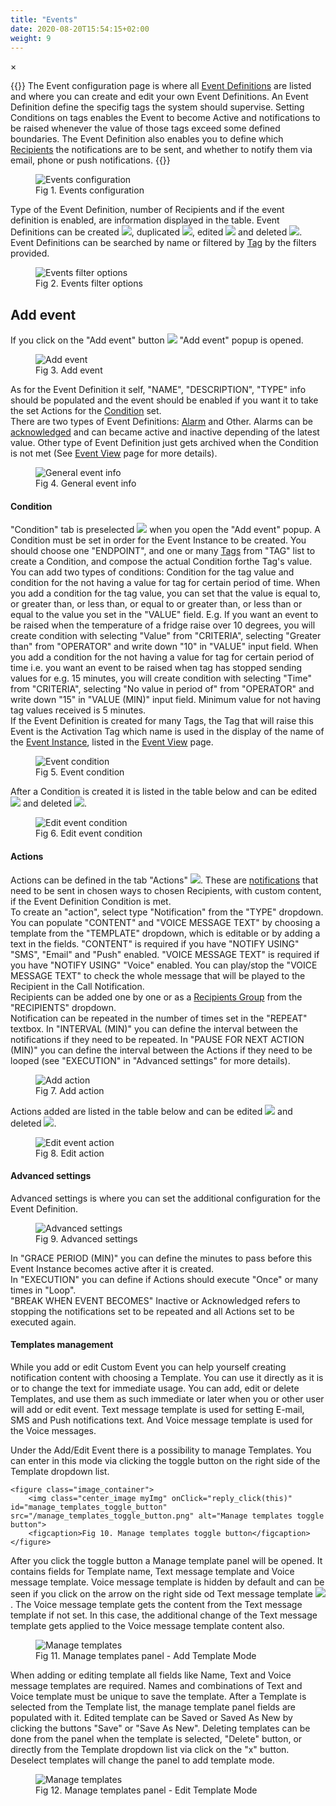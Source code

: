 ```yaml
---
title: "Events"
date: 2020-08-20T15:54:15+02:00
weight: 9
---
```


<!-- The Modal -->
<div id="myModal" class="modal">
  <span class="close">&times;</span>
  <img class="modal-content" id="img01">
  <div id="caption"></div>
</div>

{{<lead>}}
The Event configuration page is where all [Event Definitions](/glossary#event-definition) are listed and where you can create and edit your own Event Definitions. An Event Definition define the specifig tags the system should supervise. Setting Conditions on tags enables the Event to become Active and notifications to be raised whenever the value of those tags exceed some defined boundaries. The Event Definition also enables you to define which [Recipients](/glossary#recipient) the notifications are to be sent, and whether to notify them via email, phone or push notifications.
{{</lead>}}

<figure class="image_container">
    <img class="center_image myImg" onClick="reply_click(this)"  id="config-events" src="/configuration-events.png" alt="Events configuration">
    <figcaption>Fig 1. Events configuration</figcaption>
</figure>

Type of the Event Definition, number of Recipients and if the event definition is enabled, are information displayed in the table. Event Definitions can be created <img src="/add_event_button.png">, duplicated <img  src="/duplicate_event.png">, edited <img src="/edit_event.png"> and deleted <img  src="/delete_event.png">. Event Definitions can be searched by name or filtered by [Tag](/glossary#tag) by the filters provided.

<figure class="image_container">
    <img class="center_image myImg figure_resize2" onClick="reply_click(this)"  id="config_events_filters" src="/config-events-filters.png" alt="Events filter options">
    <figcaption>Fig 2. Events filter options</figcaption>
</figure>

## Add event
If you click on the "Add event" button <img src="/add_event_button.png"> "Add event" popup is opened.
<figure class="image_container">
    <img class="center_image myImg" onClick="reply_click(this)"  id="add_event" src="/addEvent.png" alt="Add event">
    <figcaption>Fig 3. Add event</figcaption>
</figure>

As for the Event Definition it self, "NAME", "DESCRIPTION", "TYPE" info should be populated and the event should be enabled if you want it to take the set Actions for the [Condition](/glossary#condition) set.<br/>
There are two types of Event Definitions: [Alarm](/glossary#alarm) and Other. Alarms can be [acknowledged](/glossary#acknowledge-synonym-ack) and can became active and inactive depending of the latest value. Other type of Event Definition just gets archived when the Condition is not met (See [Event View](/events) page for more details). 
<figure class="image_container">
    <img class="center_image myImg" onClick="reply_click(this)"  id="event_general" src="/event_general.png" alt="General event info">
    <figcaption>Fig 4. General event info</figcaption>
</figure>

#### Condition
"Condition" tab is preselected <img src="/condition_tab.png"> when you open the "Add event" popup. A Condition must be set in order for the Event Instance to be created. You should choose one "ENDPOINT", and one or many [Tags](/glossary#tag) from "TAG" list to create a Condition, and compose the actual Condition forthe Tag's value. You can add two types of conditions: Condition for the tag value and condition for the not having a value for tag for certain period of time. When you add a condition for the tag value, you can set that the value is equal to, or greater than, or less than, or equal to or greater than, or less than or equal to the value you set in the "VALUE" field. E.g. If you want an event to be raised when the temperature of a fridge raise over 10 degrees, you will create condition with selecting "Value" from "CRITERIA", selecting "Greater than" from "OPERATOR" and write down "10" in "VALUE" input field. When you add a condition for the not having a value for tag for certain period of time i.e. you want an event to be raised when tag has stopped sending values for e.g. 15 minutes, you will create condition with selecting "Time" from "CRITERIA", selecting "No value in period of" from "OPERATOR" and write down "15" in "VALUE (MIN)" input field. Minimum value for not having tag values received is 5 minutes.<br/>
If the Event Definition is created for many Tags, the Tag that will raise this Event is the Activation Tag which name is used in the display of the name of the [Event Instance](/glossary#event-instance), listed in the [Event View](/events) page.
<figure class="image_container">
    <img class="center_image myImg" onClick="reply_click(this)"  id="event_condition" src="/eventCondition.png" alt="Event condition">
    <figcaption>Fig 5. Event condition</figcaption>
</figure>

After a Condition is created it is listed in the table below and can be edited <img src="/edit_event.png"> and deleted <img  src="/delete_event.png">.
<figure class="image_container">
    <img class="center_image myImg" onClick="reply_click(this)"  id="condition_edit_mode" src="/conditionEditMode.png" alt="Edit event condition">
    <figcaption>Fig 6. Edit event condition</figcaption>
</figure>

#### Actions
Actions can be defined in the tab "Actions" <img  src="/actions_tab.png">.
These are [notifications](/glossary#notification) that need to be sent in chosen ways to chosen Recipients, with custom content, if the Event Definition Condition is met.
<br/>
To create an "action", select type "Notification" from the "TYPE" dropdown. 
You can populate "CONTENT" and "VOICE MESSAGE TEXT" by choosing a template from the "TEMPLATE" dropdown, which is editable or by adding a text in the fields. "CONTENT" is required if you have "NOTIFY USING" "SMS", "Email" and "Push" enabled. "VOICE MESSAGE TEXT" is required if you have "NOTIFY USING" "Voice" enabled. You can play/stop the "VOICE MESSAGE TEXT" to check the whole message that will be played to the Recipient in the Call Notification. <br/>
Recipients can be added one by one or as a [Recipients Group](/glossary#recipient-group) from the "RECIPIENTS" dropdown.
<br/>
Notification can be repeated in the number of times set in the "REPEAT" textbox. In "INTERVAL (MIN)" you can define the interval between the notifications if they need to be repeated. In "PAUSE FOR NEXT ACTION (MIN)" you can define the interval between the Actions if they need to be looped (see "EXECUTION" in "Advanced settings" for more details).
<figure class="image_container">
    <img class="center_image myImg" onClick="reply_click(this)"  id="add_action" src="/add_action.png" alt="Add action">
    <figcaption>Fig 7. Add action</figcaption>
</figure>

Actions added are listed in the table below and can be edited <img src="/edit_event.png"> and deleted <img  src="/delete_event.png">.
<figure class="image_container">
    <img class="center_image myImg" onClick="reply_click(this)"  id="edit_event_action" src="/edit_event_action.png" alt="Edit event action">
    <figcaption>Fig 8. Edit action</figcaption>
</figure>

#### Advanced settings
Advanced settings is where you can set the additional configuration for the Event Definition.

<figure class="image_container">
    <img class="center_image myImg" onClick="reply_click(this)"  id="advanced_settings" src="/advanced_settings.png" alt="Advanced settings"> 
    <figcaption>Fig 9. Advanced settings</figcaption>
</figure>

 In "GRACE PERIOD (MIN)" you can define the minutes to pass before this Event Instance becomes active after it is created. <br/>
 In "EXECUTION" you can define if Actions should execute "Once" or many times in "Loop".<br/>
 "BREAK WHEN EVENT BECOMES" Inactive or Acknowledged refers to stopping the notifications set to be repeated and all Actions set to be executed again.

#### Templates management
While you add or edit Custom Event you can help yourself creating notification content with choosing a Template. You can use it directly as it is or to change the text for immediate usage.
You can add, edit or delete Templates, and use them as such immediate or later when you or other user will add or edit event.
Text message template is used for setting E-mail, SMS and Push notifications text. And Voice message template is used for the Voice messages.

Under the Add/Edit Event there is a possibility to manage Templates. You can enter in this mode via clicking the toggle button on the right side of the Template dropdown list.

    <figure class="image_container">
        <img class="center_image myImg" onClick="reply_click(this)"  id="manage_templates_toggle_button" src="/manage_templates_toggle_button.png" alt="Manage templates toggle button">
        <figcaption>Fig 10. Manage templates toggle button</figcaption>
    </figure>

After you click the toggle button a Manage template panel will be opened. It contains fields for Template name, Text message template and Voice message template.
Voice message template is hidden by default and can be seen if you click on the arrow on the right side od Text message template <img  src="/manage_templates_toggle_arrow.png">. 
The Voice message template gets the content from the Text message template if not set.
In this case, the additional change of the Text message template gets applied to the Voice message template content also.
    
<figure class="image_container">
    <img class="center_image myImg" onClick="reply_click(this)"  id="manage_templates_opened" src="/manage_templates_add_mode.png" alt="Manage templates"> 
    <figcaption>Fig 11. Manage templates panel - Add Template Mode</figcaption>
</figure>

When adding or editing template all fields like Name, Text and Voice message templates are required. Names and combinations of Text and Voice template must be unique to save the template.
After a Template is selected from the Template list, the manage template panel fields are populated with it. Edited template can be Saved or Saved As New by clicking the buttons "Save" or "Save As New".
Deleting templates can be done from the panel when the template is selected, "Delete" button, or directly from the Template dropdown list via click on the "x" button.
Deselect templates will change the panel to add template mode.
    
<figure class="image_container">
    <img class="center_image myImg" onClick="reply_click(this)"  id="manage_templates_opened" src="/manage_templates_edit_mode.png" alt="Manage templates"> 
    <figcaption>Fig 12. Manage templates panel - Edit Template Mode</figcaption>
</figure>

<script>
// Get the modal
var modal = document.getElementById("myModal");

var modalImg = document.getElementById("img01");
var captionText = document.getElementById("caption");
function reply_click(img)
{
    modal.style.display = "block";
    modalImg.src = img.src;
    captionText.innerHTML = img.alt;
}

modal.onclick = function() { 
  modal.style.display = "none";
}

document.addEventListener('keyup', function(e) {
    if (e.keyCode == 27) {
        modal.style.display = "none";
    }
});
</script>